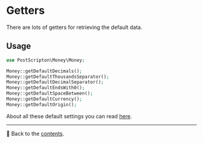 # Getters
There are lots of getters for retrieving the default data.

## Usage

```php
use PostScripton\Money\Money;

Money::getDefaultDecimals();
Money::getDefaultThousandsSeparator();
Money::getDefaultDecimalSeparator();
Money::getDefaultEndsWith0();
Money::getDefaultSpaceBetween();
Money::getDefaultCurrency();
Money::getDefaultOrigin();
```

About all these default settings you can read [here](/docs/02_settings/README.md).

---

📌 Back to the [contents](/README.md#table-of-contents).
